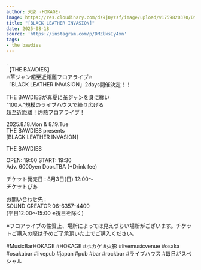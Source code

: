 ```yaml
---
author: 火影 -HOKAGE-
image: https://res.cloudinary.com/ds9j0yzsf/image/upload/v1759820370/DMZlksIy4xn.jpg
title: "[BLACK LEATHER INVASION]"
date: 2025-08-18
source: 'https://instagram.com/p/DMZlksIy4xn'
tags:
- the bawdies
---
```

.<br>
【THE BAWDIES】<br>
🔥革ジャン超至近距離フロアライブ🔥<br>
「BLACK LEATHER INVASION」2days開催決定！！

THE BAWDIESが真夏に革ジャンを身に纏い<br>
"100人"規模のライブハウスで繰り広げる<br>
超至近距離！灼熱フロアライブ！

2025.8.18.Mon & 8.19.Tue<br>
THE BAWDIES presents<br>
[BLACK LEATHER INVASION]

THE BAWDIES

OPEN: 19:00 START: 19:30<br>
Adv. 6000yen Door.TBA (+Drink fee)

チケット発売日 : 8月3日(日) 12:00～<br>
チケットぴあ

お問い合わせ先 :<br>
SOUND CREATOR 06-6357-4400 <br>
(平日12:00～15:00 ※祝日を除く)

※フロアライブの性質上、場所によっては見えづらい場所がございます。チケットご購入の際は予めご了承頂いた上でご購入ください。

#MusicBarHOKAGE #HOKAGE #ホカゲ #火影 #livemusicvenue #osaka #osakabar #livepub #japan #pub #bar #rockbar #ライブハウス #毎日がスペシャル
